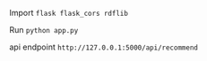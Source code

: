 Import `flask flask_cors rdflib`

Run `python app.py`

api endpoint `http://127.0.0.1:5000/api/recommend`
